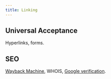 ```yaml
---
title: Linking
---
```


## Universal Acceptance

Hyperlinks, forms.

## SEO

[Wayback Machine](https://web.archive.org/), WHOIS, [Google verification](https://cloud.google.com/identity/docs/verify-domain).
